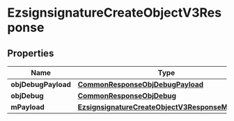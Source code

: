 

# EzsignsignatureCreateObjectV3Response

## Properties

Name | Type | Description | Notes
------------ | ------------- | ------------- | -------------
**objDebugPayload** | [**CommonResponseObjDebugPayload**](CommonResponseObjDebugPayload.md) |  | 
**objDebug** | [**CommonResponseObjDebug**](CommonResponseObjDebug.md) |  |  [optional]
**mPayload** | [**EzsignsignatureCreateObjectV3ResponseMPayload**](EzsignsignatureCreateObjectV3ResponseMPayload.md) |  | 




